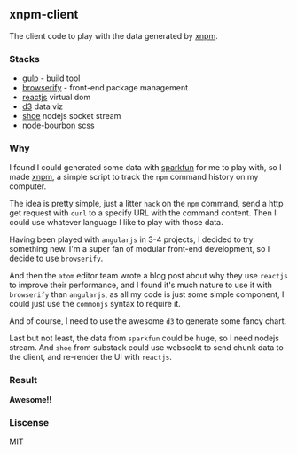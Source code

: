 xnpm-client
-----------

The client code to play with the data generated by [xnpm](https://github.com/fraserxu/xnpm).

### Stacks

* [gulp](https://github.com/gulpjs/gulp) - build tool
* [browserify](https://github.com/substack/node-browserify) - front-end package management
* [reactjs](https://github.com/facebook/react) virtual dom
* [d3](https://github.com/mbostock/d3) data viz
* [shoe](https://github.com/substack/shoe) nodejs socket stream
* [node-bourbon](https://github.com/lacroixdesign/node-bourbon) scss

### Why

I found I could generated some data with [sparkfun](https://data.sparkfun.com) for me to play with, so I made [xnpm](https://github.com/fraserxu/xnpm), a simple script to track the `npm` command history on my computer.

The idea is pretty simple, just a litter `hack` on the `npm` command, send a http get request with `curl` to a specify URL with the command content. Then I could use whatever language I like to play with those data.

Having been played with `angularjs` in 3-4 projects, I decided to try something new. I'm a super fan of modular front-end development, so I decide to use `browserify`.

And then the `atom` editor team wrote a blog post about why they use `reactjs` to improve their performance, and I found it's much nature to use it with `browserify` than `angularjs`, as all my code is just some simple component, I could just use the `commonjs` syntax to require it.

And of course, I need to use the awesome `d3` to generate some fancy chart.

Last but not least, the data from `sparkfun` could be huge, so I need nodejs stream. And `shoe` from substack could use websockt to send chunk data to the client, and re-render the UI with `reactjs`.

### Result

**Awesome!!**

### Liscense
MIT